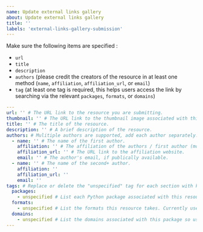 ```yaml
---
name: Update external links gallery
about: Update external links gallery
title: ''
labels: 'external-links-gallery-submission'
---
```


<!-- Please fill out the template below by adding the necessary information in between the single quotes ('') in each relevant or known field (or replacing the "unspecified" tag in the 3 tags sections). -->

Make sure the following items are specified :

- `url`
- `title`
- `description`
- `authors` (please credit the creators of the resource in at least one method (`name`, `affiliation`, `affiliation_url`, or `email`)
- `tag` (at least one tag is required, this helps users access the link by searching via the relevant `packages`, `formats`, or `domains`)


```yaml
---
url: '' # The URL link to the resource you are submitting.
thumbnail: '' # The URL link to the thumbnail image associated with this resource.
title: '' # The title of the resource.
description: '' # A brief description of the resource.
authors: # Mulitiple authors are supported, add each author separately.
  - name: '' # The name of the first author.
    affiliation: '' # The affiliation of the authors / first author (more appropriate than name if a large team worked on the resource).
    affiliation_url: '' # The URL link to the affiliation website.
    email: '' # The author's email, if publically available.
  - name: '' # The name of the second+ author.
    affiliation: ''
    affiliation_url: ''
    email: ''
tags: # Replace or delete the "unspecified" tag for each section with keywords associated with the resource. 
  packages:
    - unspecified # List each Python package associated with this resource on a separate line (the dash is only necessary for the first entry).
  formats:
    - unspecified # List the formats this resource takes. Currently used format tags include: book, course, documentation, gallery, tutorial, and video (but you may submit an entirely new tag if these do not best suit the resource).
  domains:
    - unspecified # List the domains associated with this package so users may sort by areas of interest (e.g. remote sensing).
---

```

<!-- Feel free to add comments below this line -->
